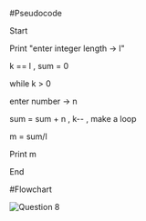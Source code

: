 #Pseudocode

Start

Print "enter integer length -> l"

k == l , sum = 0

while k > 0

enter number -> n

sum = sum + n , k-- , make a loop

m = sum/l

Print m

End

#Flowchart

![Question 8](https://user-images.githubusercontent.com/118046846/211189726-8bde5b6c-e3dc-40eb-91ae-c7ec69ba3d9b.jpeg)
